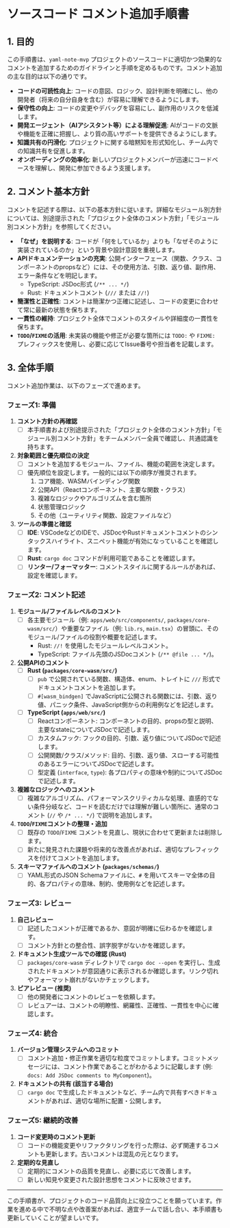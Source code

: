 # ソースコード コメント追加手順書

## 1. 目的

この手順書は、`yaml-note-mvp` プロジェクトのソースコードに適切かつ効果的なコメントを追加するためのガイドラインと手順を定めるものです。コメント追加の主な目的は以下の通りです。

- **コードの可読性向上**: コードの意図、ロジック、設計判断を明確にし、他の開発者（将来の自分自身を含む）が容易に理解できるようにします。
- **保守性の向上**: コードの変更やデバッグを容易にし、副作用のリスクを低減します。
- **開発エージェント（AIアシスタント等）による理解促進**: AIがコードの文脈や機能を正確に把握し、より質の高いサポートを提供できるようにします。
- **知識共有の円滑化**: プロジェクトに関する暗黙知を形式知化し、チーム内での知識共有を促進します。
- **オンボーディングの効率化**: 新しいプロジェクトメンバーが迅速にコードベースを理解し、開発に参加できるよう支援します。

## 2. コメント基本方針

コメントを記述する際は、以下の基本方針に従います。詳細なモジュール別方針については、別途提示された「プロジェクト全体のコメント方針」「モジュール別コメント方針」を参照してください。

- **「なぜ」を説明する**: コードが「何をしているか」よりも「なぜそのように実装されているのか」という背景や設計意図を重視します。
- **APIドキュメンテーションの充実**: 公開インターフェース（関数、クラス、コンポーネントのpropsなど）には、その使用方法、引数、返り値、副作用、エラー条件などを明記します。
    - TypeScript: JSDoc形式 (`/** ... */`)
    - Rust: ドキュメントコメント (`///` または `//!`)
- **簡潔性と正確性**: コメントは簡潔かつ正確に記述し、コードの変更に合わせて常に最新の状態を保ちます。
- **一貫性の維持**: プロジェクト全体でコメントのスタイルや詳細度の一貫性を保ちます。
- **`TODO`/`FIXME`の活用**: 未実装の機能や修正が必要な箇所には `TODO:` や `FIXME:` プレフィックスを使用し、必要に応じてIssue番号や担当者を記載します。

## 3. 全体手順

コメント追加作業は、以下のフェーズで進めます。

### フェーズ1: 準備

1. **コメント方針の再確認**  
    - [ ] 本手順書および別途提示された「プロジェクト全体のコメント方針」「モジュール別コメント方針」をチームメンバー全員で確認し、共通認識を持ちます。

2. **対象範囲と優先順位の決定**  
    - [ ] コメントを追加するモジュール、ファイル、機能の範囲を決定します。
    - [ ] 優先順位を設定します。一般的には以下の順序が推奨されます。
        1. コア機能、WASMバインディング関数
        2. 公開API（Reactコンポーネント、主要な関数・クラス）
        3. 複雑なロジックやアルゴリズムを含む箇所
        4. 状態管理ロジック
        5. その他（ユーティリティ関数、設定ファイルなど）

3. **ツールの準備と確認**  
    - [ ] **IDE**: VSCodeなどのIDEで、JSDocやRustドキュメントコメントのシンタックスハイライト、スニペット機能が有効になっていることを確認します。
    - [ ] **Rust**: `cargo doc` コマンドが利用可能であることを確認します。
    - [ ] **リンター/フォーマッター**: コメントスタイルに関するルールがあれば、設定を確認します。

### フェーズ2: コメント記述

1. **モジュール/ファイルレベルのコメント**  
    - [ ] 各主要モジュール（例: `apps/web/src/components/`, `packages/core-wasm/src/`）や重要なファイル（例: `lib.rs`, `main.tsx`）の冒頭に、そのモジュール/ファイルの役割や概要を記述します。
        - Rust: `//!` を使用したモジュールレベルコメント。
        - TypeScript: ファイル先頭のJSDocコメント (`/** @file ... */`)。

2. **公開APIのコメント**  
    - [ ] **Rust (`packages/core-wasm/src/`)**
        - [ ] `pub` で公開されている関数、構造体、enum、トレイトに `///` 形式でドキュメントコメントを追加します。
        - [ ] `#[wasm_bindgen]` でJavaScriptに公開される関数には、引数、返り値、パニック条件、JavaScript側からの利用例などを記述します。
    - [ ] **TypeScript (`apps/web/src/`)**
        - [ ] Reactコンポーネント: コンポーネントの目的、propsの型と説明、主要なstateについてJSDocで記述します。
        - [ ] カスタムフック: フックの目的、引数、返り値についてJSDocで記述します。
        - [ ] 公開関数/クラス/メソッド: 目的、引数、返り値、スローする可能性のあるエラーについてJSDocで記述します。
        - [ ] 型定義 (`interface`, `type`): 各プロパティの意味や制約についてJSDocで記述します。

3. **複雑なロジックへのコメント**  
    - [ ] 複雑なアルゴリズム、パフォーマンスクリティカルな処理、直感的でない条件分岐など、コードを読むだけでは理解が難しい箇所に、通常のコメント (`//` や `/* ... */`) で説明を追加します。

4. **`TODO`/`FIXME`コメントの整理・追加**  
    - [ ] 既存の `TODO`/`FIXME` コメントを見直し、現状に合わせて更新または削除します。
    - [ ] 新たに発見された課題や将来的な改善点があれば、適切なプレフィックスを付けてコメントを追加します。

5. **スキーマファイルへのコメント (`packages/schemas/`)**  
    - [ ] YAML形式のJSON Schemaファイルに、`#` を用いてスキーマ全体の目的、各プロパティの意味、制約、使用例などを記述します。

### フェーズ3: レビュー

1. **自己レビュー**  
    - [ ] 記述したコメントが正確であるか、意図が明確に伝わるかを確認します。
    - [ ] コメント方針との整合性、誤字脱字がないかを確認します。

2. **ドキュメント生成ツールでの確認 (Rust)**  
    - [ ] `packages/core-wasm` ディレクトリで `cargo doc --open` を実行し、生成されたドキュメントが意図通りに表示されるか確認します。リンク切れやフォーマット崩れがないかチェックします。

3. **ピアレビュー (推奨)**  
    - [ ] 他の開発者にコメントのレビューを依頼します。
    - [ ] レビュアーは、コメントの明瞭性、網羅性、正確性、一貫性を中心に確認します。

### フェーズ4: 統合

1. **バージョン管理システムへのコミット**  
    - [ ] コメント追加・修正作業を適切な粒度でコミットします。コミットメッセージには、コメント作業であることがわかるように記載します (例: `docs: Add JSDoc comments to MyComponent`)。

2. **ドキュメントの共有 (該当する場合)**  
    - [ ] `cargo doc` で生成したドキュメントなど、チーム内で共有すべきドキュメントがあれば、適切な場所に配置・公開します。

### フェーズ5: 継続的改善

1. **コード変更時のコメント更新**  
    - [ ] コードの機能変更やリファクタリングを行った際は、必ず関連するコメントも更新します。古いコメントは混乱の元となります。

2. **定期的な見直し**  
    - [ ] 定期的にコメントの品質を見直し、必要に応じて改善します。
    - [ ] 新しい知見や変更された設計思想をコメントに反映させます。

---

この手順書が、プロジェクトのコード品質向上に役立つことを願っています。作業を進める中で不明な点や改善案があれば、適宜チームで話し合い、本手順書も更新していくことが望ましいです。